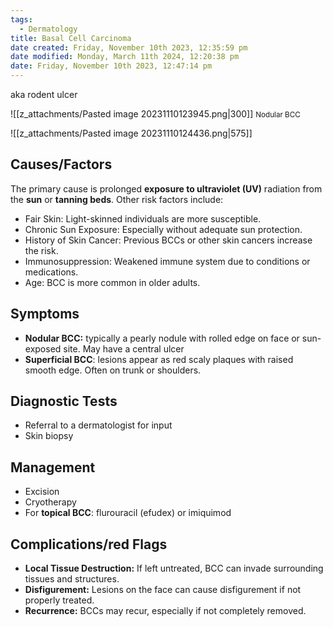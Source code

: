 ```yaml
---
tags:
  - Dermatology
title: Basal Cell Carcinoma
date created: Friday, November 10th 2023, 12:35:59 pm
date modified: Monday, March 11th 2024, 12:20:38 pm
date: Friday, November 10th 2023, 12:47:14 pm
---
```

aka rodent ulcer 

![[z_attachments/Pasted image 20231110123945.png|300]]
<small>Nodular BCC</small>

![[z_attachments/Pasted image 20231110124436.png|575]]


## Causes/Factors
The primary cause is prolonged **exposure to ultraviolet (UV)** radiation from the **sun** or **tanning beds**. Other risk factors include:

- Fair Skin: Light-skinned individuals are more susceptible.
- Chronic Sun Exposure: Especially without adequate sun protection.
- History of Skin Cancer: Previous BCCs or other skin cancers increase the risk.
- Immunosuppression: Weakened immune system due to conditions or medications.
- Age: BCC is more common in older adults.

## Symptoms

- **Nodular BCC:** typically a pearly nodule with rolled edge on face or sun-exposed site. May have a central ulcer
- **Superficial BCC**: lesions appear as red scaly plaques with raised smooth edge. Often on trunk or shoulders. 

## Diagnostic Tests

- Referral to a dermatologist for input
- Skin biopsy 

## Management

- Excision
- Cryotherapy
- For **topical BCC**: flurouracil (efudex) or imiquimod 

## Complications/red Flags

- **Local Tissue Destruction:** If left untreated, BCC can invade surrounding tissues and structures.
- **Disfigurement:** Lesions on the face can cause disfigurement if not properly treated.
- **Recurrence:** BCCs may recur, especially if not completely removed.